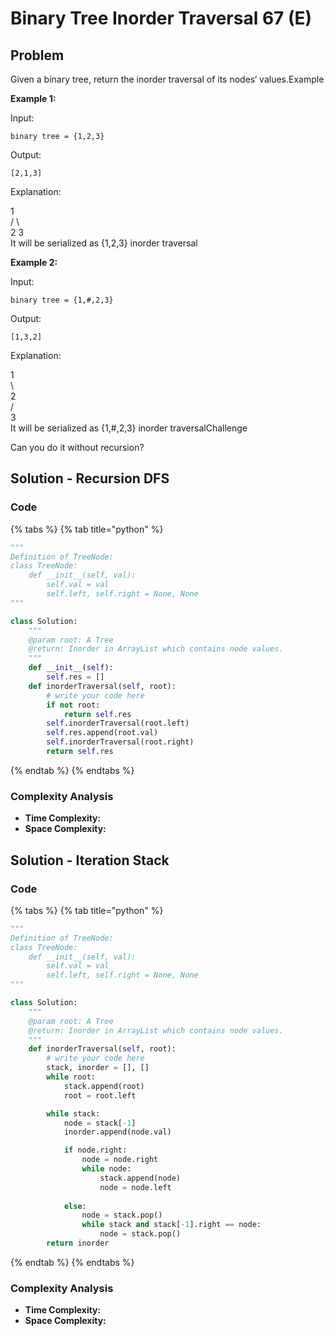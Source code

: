 # Binary Tree Inorder Traversal 67 (E)

## Problem

Given a binary tree, return the inorder traversal of its nodes‘ values.Example

**Example 1:**

Input:

```
binary tree = {1,2,3}
```

Output:

```
[2,1,3]
```

Explanation:

&#x20;  1\
&#x20; /  \\\
2     3\
It will be serialized as {1,2,3} inorder traversal

**Example 2:**

Input:

```
binary tree = {1,#,2,3}
```

Output:

```
[1,3,2]
```

Explanation:

1\
&#x20; \\\
&#x20;  2\
&#x20; /\
3\
It will be serialized as {1,#,2,3} inorder traversalChallenge

Can you do it without recursion?

## Solution  - Recursion DFS

### Code

{% tabs %}
{% tab title="python" %}
```python
"""
Definition of TreeNode:
class TreeNode:
    def __init__(self, val):
        self.val = val
        self.left, self.right = None, None
"""

class Solution:
    """
    @param root: A Tree
    @return: Inorder in ArrayList which contains node values.
    """
    def __init__(self):
        self.res = []
    def inorderTraversal(self, root):
        # write your code here
        if not root:
            return self.res
        self.inorderTraversal(root.left)
        self.res.append(root.val)
        self.inorderTraversal(root.right)
        return self.res
```
{% endtab %}
{% endtabs %}

### Complexity Analysis

* **Time Complexity:**
* **Space Complexity:**



## Solution  - Iteration Stack

### Code

{% tabs %}
{% tab title="python" %}
```python
"""
Definition of TreeNode:
class TreeNode:
    def __init__(self, val):
        self.val = val
        self.left, self.right = None, None
"""

class Solution:
    """
    @param root: A Tree
    @return: Inorder in ArrayList which contains node values.
    """
    def inorderTraversal(self, root):
        # write your code here
        stack, inorder = [], []
        while root:
            stack.append(root)
            root = root.left

        while stack:
            node = stack[-1]
            inorder.append(node.val)

            if node.right:
                node = node.right
                while node:
                    stack.append(node)
                    node = node.left
            
            else:
                node = stack.pop()
                while stack and stack[-1].right == node:
                    node = stack.pop()
        return inorder


```
{% endtab %}
{% endtabs %}

### Complexity Analysis

* **Time Complexity:**
* **Space Complexity:**
